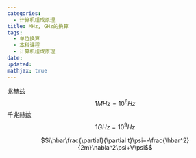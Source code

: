 ```yaml
---
categories:
  - 计算机组成原理
title: MHz, GHz的换算
tags:
  - 单位换算
  - 本科课程
  - 计算机组成原理
date: 
updated: 
mathjax: true
---
```

兆赫兹
$$
1MHz=10^{6}Hz
$$
千兆赫兹
$$
1GHz=10^{9}Hz
$$

$$i\hbar\frac{\partial}{\partial t}\psi=-\frac{\hbar^2}{2m}\nabla^2\psi+V\psi$$